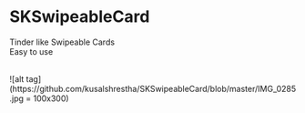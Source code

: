 # SKSwipeableCard 
<p> Tinder like Swipeable Cards
<br>
Easy to use
<p>
<br>
![alt tag](https://github.com/kusalshrestha/SKSwipeableCard/blob/master/IMG_0285.jpg = 100x300)
